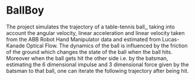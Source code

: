 # BallBoy
The project simulates the trajectory of a table-tennis ball,, taking into account the angular velocity, linear acceleration and linear velocity taken from the ABB Robot Hand Manipulator data and estimated from Lucas-Kanade Optical Flow. The dynamics of the ball is influenced by the friction of the ground which changes the state of the ball when the ball hits. Moreover when the ball gets hit the other side i.e. by the batsman, estimating the 6 dimensional impulse and 3 dimensional force given by the batsman to that ball, one can iterate the following trajectory after being hit. 
